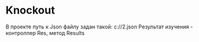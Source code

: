 # Knockout
В проекте путь к Json файлу задан такой: c://2.json
Результат изучения - контроллер Res, метод Results
